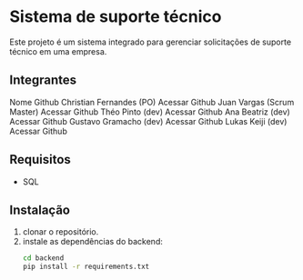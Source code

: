 ﻿# Sistema de suporte técnico

Este projeto é um sistema integrado para gerenciar solicitações de suporte técnico em uma empresa.

## Integrantes 
NomeGithubChristian Fernandes (PO)Acessar GithubJuan Vargas (Scrum Master)Acessar GithubThéo Pinto (dev)Acessar GithubAna Beatriz (dev)Acessar GithubGustavo Gramacho (dev)Acessar GithubLukas Keiji (dev)Acessar Github
## Requisitos
- SQL

## Instalação
1. clonar o repositório.
2. instale as dependências do backend:
   ````bash
   cd backend
   pip install -r requirements.txt
